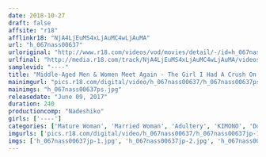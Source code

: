 ```yaml
---
date: 2018-10-27
draft: false
affsite: "r18"
afflinkr18: "NjA4LjEuMS4xLjAuMC4wLjAuMA"
url: "h_067nass00637"
urloriginal: "http://www.r18.com/videos/vod/movies/detail/-/id=h_067nass00637"
urlfinal: "http://media.r18.com/track/NjA4LjEuMS4xLjAuMC4wLjAuMA/videos/vod/movies/detail/-/id=h_067nass00637"
samplevid: "----"
title: "Middle-Aged Men & Women Meet Again - The Girl I Had A Crush On Is Now A Hot MILF"
mainimgurl: "pics.r18.com/digital/video/h_067nass00637/h_067nass00637ps.jpg"
mainimgs: "h_067nass00637ps.jpg"
releasedate: "June 09, 2017"
duration: 240
productioncomp: "Nadeshiko"
girls: ['----']
categories: ['Mature Woman', 'Married Woman', 'Adultery', 'KIMONO', 'Documentary', 'Cheating Wife', 'Over 4 Hours', 'Hi-Def']
imgurls: ['pics.r18.com/digital/video/h_067nass00637/h_067nass00637jp-1.jpg', 'pics.r18.com/digital/video/h_067nass00637/h_067nass00637jp-2.jpg', 'pics.r18.com/digital/video/h_067nass00637/h_067nass00637jp-3.jpg', 'pics.r18.com/digital/video/h_067nass00637/h_067nass00637jp-4.jpg', 'pics.r18.com/digital/video/h_067nass00637/h_067nass00637jp-5.jpg', 'pics.r18.com/digital/video/h_067nass00637/h_067nass00637jp-6.jpg', 'pics.r18.com/digital/video/h_067nass00637/h_067nass00637jp-7.jpg', 'pics.r18.com/digital/video/h_067nass00637/h_067nass00637jp-8.jpg', 'pics.r18.com/digital/video/h_067nass00637/h_067nass00637jp-9.jpg', 'pics.r18.com/digital/video/h_067nass00637/h_067nass00637jp-10.jpg', 'pics.r18.com/digital/video/h_067nass00637/h_067nass00637jp-11.jpg', 'pics.r18.com/digital/video/h_067nass00637/h_067nass00637jp-12.jpg', 'pics.r18.com/digital/video/h_067nass00637/h_067nass00637jp-13.jpg', 'pics.r18.com/digital/video/h_067nass00637/h_067nass00637jp-14.jpg', 'pics.r18.com/digital/video/h_067nass00637/h_067nass00637jp-15.jpg', 'pics.r18.com/digital/video/h_067nass00637/h_067nass00637jp-16.jpg', 'pics.r18.com/digital/video/h_067nass00637/h_067nass00637jp-17.jpg', 'pics.r18.com/digital/video/h_067nass00637/h_067nass00637jp-18.jpg', 'pics.r18.com/digital/video/h_067nass00637/h_067nass00637jp-19.jpg', 'pics.r18.com/digital/video/h_067nass00637/h_067nass00637jp-20.jpg']
imgs: ['h_067nass00637jp-1.jpg', 'h_067nass00637jp-2.jpg', 'h_067nass00637jp-3.jpg', 'h_067nass00637jp-4.jpg', 'h_067nass00637jp-5.jpg', 'h_067nass00637jp-6.jpg', 'h_067nass00637jp-7.jpg', 'h_067nass00637jp-8.jpg', 'h_067nass00637jp-9.jpg', 'h_067nass00637jp-10.jpg', 'h_067nass00637jp-11.jpg', 'h_067nass00637jp-12.jpg', 'h_067nass00637jp-13.jpg', 'h_067nass00637jp-14.jpg', 'h_067nass00637jp-15.jpg', 'h_067nass00637jp-16.jpg', 'h_067nass00637jp-17.jpg', 'h_067nass00637jp-18.jpg', 'h_067nass00637jp-19.jpg', 'h_067nass00637jp-20.jpg']
---
```


